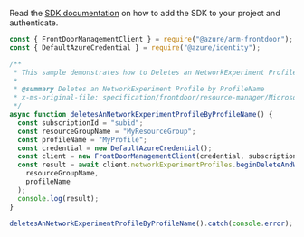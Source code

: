 Read the [SDK documentation](https://github.com/Azure/azure-sdk-for-js/blob/%40azure%2Farm-frontdoor_5.0.1/sdk/frontdoor/arm-frontdoor/README.md) on how to add the SDK to your project and authenticate.

```javascript
const { FrontDoorManagementClient } = require("@azure/arm-frontdoor");
const { DefaultAzureCredential } = require("@azure/identity");

/**
 * This sample demonstrates how to Deletes an NetworkExperiment Profile by ProfileName
 *
 * @summary Deletes an NetworkExperiment Profile by ProfileName
 * x-ms-original-file: specification/frontdoor/resource-manager/Microsoft.Network/stable/2019-11-01/examples/NetworkExperimentDeleteProfile.json
 */
async function deletesAnNetworkExperimentProfileByProfileName() {
  const subscriptionId = "subid";
  const resourceGroupName = "MyResourceGroup";
  const profileName = "MyProfile";
  const credential = new DefaultAzureCredential();
  const client = new FrontDoorManagementClient(credential, subscriptionId);
  const result = await client.networkExperimentProfiles.beginDeleteAndWait(
    resourceGroupName,
    profileName
  );
  console.log(result);
}

deletesAnNetworkExperimentProfileByProfileName().catch(console.error);
```

